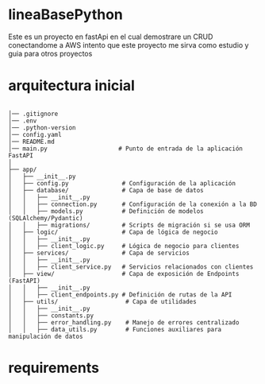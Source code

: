 # lineaBasePython
Este es un proyecto en fastApi en el cual demostrare un CRUD conectandome a AWS
intento que este proyecto me sirva como estudio y guia para otros proyectos 


# arquitectura inicial
```

│── .gitignore
│── .env
│── .python-version
│── config.yaml
│── README.md
│── main.py                    # Punto de entrada de la aplicación FastAPI
│
├── app/
│   ├── __init__.py
│   ├── config.py               # Configuración de la aplicación
│   ├── database/               # Capa de base de datos
│   │   ├── __init__.py
│   │   ├── connection.py       # Configuración de la conexión a la BD
│   │   ├── models.py           # Definición de modelos (SQLAlchemy/Pydantic)
│   │   ├── migrations/         # Scripts de migración si se usa ORM
│   ├── logic/                  # Capa de lógica de negocio
│   │   ├── __init__.py
│   │   ├── client_logic.py     # Lógica de negocio para clientes
│   ├── services/               # Capa de servicios
│   │   ├── __init__.py
│   │   ├── client_service.py   # Servicios relacionados con clientes
│   ├── view/                   # Capa de exposición de Endpoints (FastAPI)
│   │   ├── __init__.py
│   │   ├── client_endpoints.py # Definición de rutas de la API
│   ├── utils/                   # Capa de utilidades
│   │   ├── __init__.py
│   │   ├── constants.py
│   │   ├── error_handling.py    # Manejo de errores centralizado
│   │   ├── data_utils.py        # Funciones auxiliares para manipulación de datos

```
# requirements

